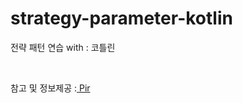 # strategy-parameter-kotlin
전략 패턴 연습 with : 코틀린 

<br> 

참고 및 정보제공 :<a href = "https://github.com/hgs-study"> Pir </a><br>
